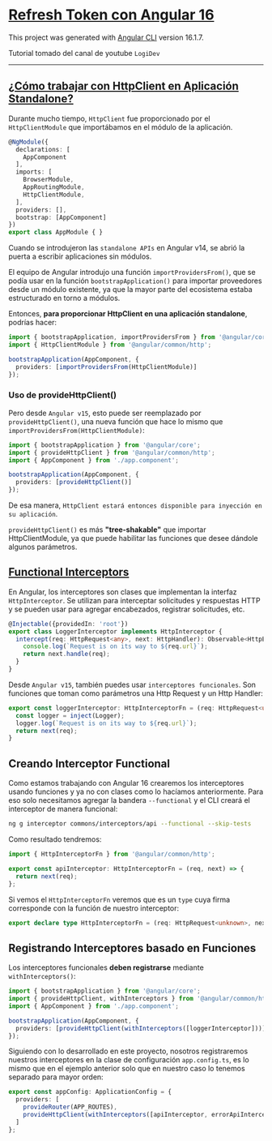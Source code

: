# [Refresh Token con Angular 16](https://www.youtube.com/watch?v=aolGFrOPkVk)

This project was generated with [Angular CLI](https://github.com/angular/angular-cli) version 16.1.7.

Tutorial tomado del canal de youtube `LogiDev`

---

## [¿Cómo trabajar con HttpClient en Aplicación Standalone?](https://blog.ninja-squad.com/2022/11/09/angular-http-in-standalone-applications/)

Durante mucho tiempo, `HttpClient` fue proporcionado por el `HttpClientModule` que importábamos en el módulo de la aplicación.

````typescript
@NgModule({
  declarations: [
    AppComponent
  ],
  imports: [
    BrowserModule,
    AppRoutingModule,
    HttpClientModule,
  ],
  providers: [],
  bootstrap: [AppComponent]
})
export class AppModule { }
````

Cuando se introdujeron las `standalone APIs` en Angular v14, se abrió la puerta a escribir aplicaciones sin módulos.

El equipo de Angular introdujo una función `importProvidersFrom()`, que se podía usar en la función `bootstrapApplication()` para importar proveedores desde un módulo existente, ya que la mayor parte del ecosistema estaba estructurado en torno a módulos.

Entonces, **para proporcionar HttpClient en una aplicación standalone**, podrías hacer:

````typescript
import { bootstrapApplication, importProvidersFrom } from '@angular/core';
import { HttpClientModule } from '@angular/common/http';

bootstrapApplication(AppComponent, {
  providers: [importProvidersFrom(HttpClientModule)]
});
````

### Uso de provideHttpClient()

Pero desde `Angular v15`, esto puede ser reemplazado por `provideHttpClient()`, una nueva función que hace lo mismo que `importProvidersFrom(HttpClientModule)`:

````typescript
import { bootstrapApplication } from '@angular/core';
import { provideHttpClient } from '@angular/common/http';
import { AppComponent } from './app.component';

bootstrapApplication(AppComponent, {
  providers: [provideHttpClient()]
});
````
De esa manera, `HttpClient estará entonces disponible para inyección en su aplicación`.

`provideHttpClient()` es más **"tree-shakable"** que importar HttpClientModule, ya que puede habilitar las funciones que desee dándole algunos parámetros.

## [Functional Interceptors](https://blog.ninja-squad.com/2022/11/09/angular-http-in-standalone-applications/)

En Angular, los interceptores son clases que implementan la interfaz `HttpInterceptor`. Se utilizan para interceptar solicitudes y respuestas HTTP y se pueden usar para agregar encabezados, registrar solicitudes, etc.

````typescript
@Injectable({providedIn: 'root'})
export class LoggerInterceptor implements HttpInterceptor {
  intercept(req: HttpRequest<any>, next: HttpHandler): Observable<HttpEvent<any>> {
    console.log(`Request is on its way to ${req.url}`);
    return next.handle(req);
  }
}
````

Desde `Angular v15`, también puedes usar `interceptores funcionales`. Son funciones que toman como parámetros una Http Request y un Http Handler:

````typescript
export const loggerInterceptor: HttpInterceptorFn = (req: HttpRequest<unknown>, next: HttpHandlerFn): Observable<HttpEvent<unknown>> => {
  const logger = inject(Logger);
  logger.log(`Request is on its way to ${req.url}`);
  return next(req);
}
````

## Creando Interceptor Functional

Como estamos trabajando con Angular 16 crearemos los interceptores usando funciones y ya no con clases como lo hacíamos anteriormente. Para eso solo necesitamos agregar la bandera `--functional` y el CLI creará el interceptor de manera funcional:

````bash
ng g interceptor commons/interceptors/api --functional --skip-tests
````

Como resultado tendremos:

````typescript
import { HttpInterceptorFn } from '@angular/common/http';

export const apiInterceptor: HttpInterceptorFn = (req, next) => {
  return next(req);
};
````

Si vemos el `HttpInterceptorFn` veremos que es un `type` cuya firma corresponde con la función de nuestro interceptor:

````typescript
export declare type HttpInterceptorFn = (req: HttpRequest<unknown>, next: HttpHandlerFn) => Observable<HttpEvent<unknown>>;
````

## Registrando Interceptores basado en Funciones

Los interceptores funcionales **deben registrarse** mediante `withInterceptors()`:

````typescript
import { bootstrapApplication } from '@angular/core';
import { provideHttpClient, withInterceptors } from '@angular/common/http';
import { AppComponent } from './app.component';

bootstrapApplication(AppComponent, {
  providers: [provideHttpClient(withInterceptors([loggerInterceptor]))]
});
````

Siguiendo con lo desarrollado en este proyecto, nosotros registraremos nuestros interceptores en la clase de configuración `app.config.ts`, es lo mismo que en el ejemplo anterior solo que en nuestro caso lo tenemos separado para mayor orden:

````typescript
export const appConfig: ApplicationConfig = {
  providers: [
    provideRouter(APP_ROUTES),
    provideHttpClient(withInterceptors([apiInterceptor, errorApiInterceptor]))
  ]
};
````
